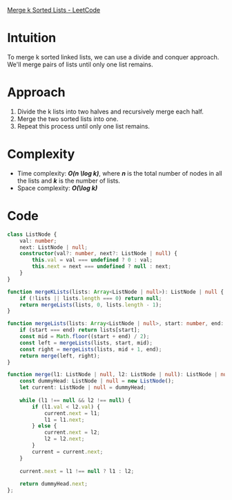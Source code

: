 [Merge k Sorted Lists - LeetCode](https://leetcode.com/problems/merge-k-sorted-lists/description/)

# Intuition
To merge k sorted linked lists, we can use a divide and conquer approach. We'll merge pairs of lists until only one list remains.

# Approach
1. Divide the k lists into two halves and recursively merge each half.
2. Merge the two sorted lists into one.
3. Repeat this process until only one list remains.

# Complexity
- Time complexity: ***O(n \log k)***, where ***n*** is the total number of nodes in all the lists and ***k*** is the number of lists.
- Space complexity: ***O(\log k)***

# Code
```typescript
class ListNode {
    val: number;
    next: ListNode | null;
    constructor(val?: number, next?: ListNode | null) {
        this.val = val === undefined ? 0 : val;
        this.next = next === undefined ? null : next;
    }
}

function mergeKLists(lists: Array<ListNode | null>): ListNode | null {
    if (!lists || lists.length === 0) return null;
    return mergeLists(lists, 0, lists.length - 1);
}

function mergeLists(lists: Array<ListNode | null>, start: number, end: number): ListNode | null {
    if (start === end) return lists[start];
    const mid = Math.floor((start + end) / 2);
    const left = mergeLists(lists, start, mid);
    const right = mergeLists(lists, mid + 1, end);
    return merge(left, right);
}

function merge(l1: ListNode | null, l2: ListNode | null): ListNode | null {
    const dummyHead: ListNode | null = new ListNode();
    let current: ListNode | null = dummyHead;
    
    while (l1 !== null && l2 !== null) {
        if (l1.val < l2.val) {
            current.next = l1;
            l1 = l1.next;
        } else {
            current.next = l2;
            l2 = l2.next;
        }
        current = current.next;
    }
    
    current.next = l1 !== null ? l1 : l2;
    
    return dummyHead.next;
};
```